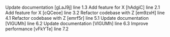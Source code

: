 Update documentation [gLaJ9j] line 1.3
Add feature for X [hAdgiC] line 2.1
Add feature for X [cQCeoe] line 3.2
Refactor codebase with Z [em9zxH] line 4.1
Refactor codebase with Z [emrf5r] line 5.1
Update documentation [VlGUMh] line 6.2
Update documentation [VlGUMh] line 6.3
Improve performance [vFkYTe] line 7.2

